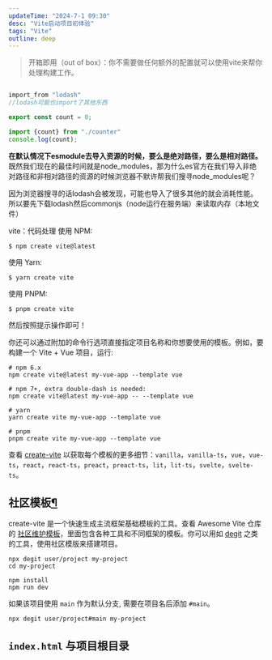 ```yaml
---
updateTime: "2024-7-1 09:30"
desc: "Vite启动项目初体验"
tags: "Vite"
outline: deep
---
```


>开箱即用（out of box）：你不需要做任何额外的配置就可以使用vite来帮你处理构建工作。

```counter.js

import_from "lodash"
//lodash可能也import了其他东西

export const count = 0;

```
```main.js
import {count} from "./counter"
console.log(count);
```
**在默认情况下esmodule去导入资源的时候，要么是绝对路径，要么是相对路径。**
既然我们现在的最佳时间就是node_modules，那为什么es官方在我们导入非绝对路径和非相对路径的资源的时候浏览器不默许帮我们搜寻node_modules呢？

因为浏览器搜寻的话lodash会被发现，可能也导入了很多其他的就会消耗性能。
所以要先下载lodash然后commonjs（node运行在服务端）来读取内存（本地文件）

vite：代码处理
使用 NPM:

```
$ npm create vite@latest
```

使用 Yarn:

```
$ yarn create vite
```

使用 PNPM:

```
$ pnpm create vite
```

然后按照提示操作即可！

你还可以通过附加的命令行选项直接指定项目名称和你想要使用的模板。例如，要构建一个 Vite + Vue 项目，运行:

```
# npm 6.x
npm create vite@latest my-vue-app --template vue

# npm 7+, extra double-dash is needed:
npm create vite@latest my-vue-app -- --template vue

# yarn
yarn create vite my-vue-app --template vue

# pnpm
pnpm create vite my-vue-app --template vue
```

查看 [create-vite](https://github.com/vitejs/vite/tree/main/packages/create-vite) 以获取每个模板的更多细节：`vanilla`，`vanilla-ts`，`vue`，`vue-ts`，`react`，`react-ts`，`preact`，`preact-ts`，`lit`，`lit-ts`，`svelte`，`svelte-ts`。

## 社区模板[¶](https://vitejs.cn/vite3-cn/guide/#community-templates)

create-vite 是一个快速生成主流框架基础模板的工具。查看 Awesome Vite 仓库的 [社区维护模板](https://github.com/vitejs/awesome-vite#templates)，里面包含各种工具和不同框架的模板。你可以用如 [degit](https://github.com/Rich-Harris/degit) 之类的工具，使用社区模版来搭建项目。

```
npx degit user/project my-project
cd my-project

npm install
npm run dev
```

如果该项目使用 `main` 作为默认分支, 需要在项目名后添加 `#main`。

```
npx degit user/project#main my-project
```

## `index.html` 与项目根目录
